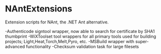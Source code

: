 NAntExtensions
==============

Extension scripts for NAnt, the .NET Ant alternative.

-Authenticode signtool wrapper, now able to search for certificate by SHA1 thumbprint
-WiXToolset tool wrappers for all primary tools used for building projects; Light,Heat,Torch,Melt,Pyro, etc.
-MSBuild wrapper with super-advanced functionality
-Checksum validation task for large filesets
